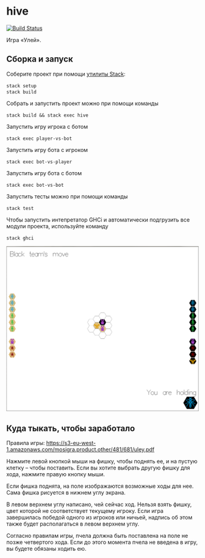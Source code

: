 # hive

[![Build Status](https://travis-ci.org/cmc-haskell-2018/hive.svg?branch=master)](https://travis-ci.org/cmc-haskell-2018/hive)

Игра «Улей».

## Сборка и запуск

Соберите проект при помощи [утилиты Stack](https://www.haskellstack.org):

```
stack setup
stack build
```

Собрать и запустить проект можно при помощи команды

```
stack build && stack exec hive
```

Запустить игру игрока с ботом

```
stack exec player-vs-bot
```

Запустить игру бота с игроком

```
stack exec bot-vs-player
```

Запустить игру бота с ботом

```
stack exec bot-vs-bot
```

Запустить тесты можно при помощи команды

```
stack test
```

Чтобы запустить интепретатор GHCi и автоматически подгрузить все модули проекта, используйте команду

```
stack ghci
```
![Поле](Поле.PNG)

## Куда тыкать, чтобы заработало

Правила игры: https://s3-eu-west-1.amazonaws.com/mosigra.product.other/481/681/uley.pdf

Нажмите левой кнопкой мыши на фишку, чтобы поднять ее, и на пустую клетку – чтобы поставить.
Если вы хотите выбрать другую фишку для хода, нажмите правую кнопку мыши.

Если фишка поднята, на поле изображаются возможные ходы для нее. Сама фишка рисуется в нижнем углу экрана.

В левом верхнем углу написано, чей сейчас ход. Нельзя взять фишку, цвет которой не соответствует текущему игроку.
Если игра завершилась победой одного из игроков или ничьей, надпись об этом также будет располагаться в левом верхнем углу.

Согласно правилам игры, пчела должна быть поставлена на поле не позже четвертого хода. Если до этого момента пчела не введена в игру, вы будете обязаны ходить ею.

